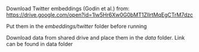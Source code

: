 Download Twitter embeddings (Godin et al.) from: https://drive.google.com/open?id=1lw5Hr6Xw0G0bMT1ZllrtMqEgCTrM7dzc

Put them in the *embeddings/twitter* folder before running

Download data from shared drive and place them in the *data* folder. Link can be found in data folder


